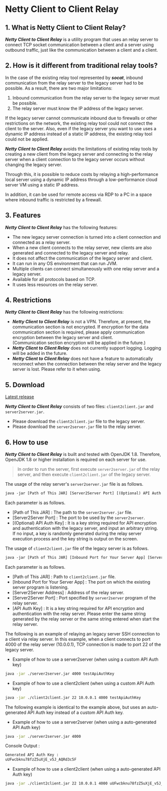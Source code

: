 # Netty Client to Client Relay

## 1. What is Netty Client to Client Relay?

***Netty Client to Client Relay*** is a utility program that uses an relay server to connect TCP socket communication between a client and a server using outbound traffic, just like the communication between a client and a client.

## 2. How is it different from traditional relay tools?

In the case of the existing relay tool represented by ***socat***, inbound communication from the relay server to the legacy server had to be possible. As a result, there are two major limitations:

1. Inbound communication from the relay server to the legacy server must be possible.
2. The relay server must know the IP address of the legacy server.

If the legacy server cannot communicate inbound due to firewalls or other restrictions on the network, the existing relay tool could not connect the client to the server. Also, even if the legacy server you want to use uses a dynamic IP address instead of a static IP address, the existing relay tool could not be applied.

***Netty Client to Client Relay*** avoids the limitations of existing relay tools by creating a new client from the legacy server and connecting to the relay server when a client connection to the legacy server occurs without changing the legacy server.

Through this, it is possible to reduce costs by relaying a high-performance local server using a dynamic IP address through a low-performance cloud server VM using a static IP address.

In addition, it can be used for remote access via RDP to a PC in a space where inbound traffic is restricted by a firewall.

## 3. Features

***Netty Client to Client Relay*** has the following features:

* The new legacy server connection is turned into a client connection and connected as a relay server.
* When a new client connects to the relay server, new clients are also generated and connected to the legacy server and relay.
* It does not affect the communication of the legacy server and client.
* It can run in any OS environment that can run JVM.
* Multiple clients can connect simultaneously with one relay server and a legacy server.
* Available for all protocols based on TCP.
* It uses less resources on the relay server.

## 4. Restrictions

***Netty Client to Client Relay*** has the following restrictions:

* ***Netty Client to Client Relay*** is not a VPN. Therefore, at present, the communication section is not encrypted. If encryption for the data communication section is required, please apply communication encryption between the legacy server and client.  
(Communication section encryption will be applied in the future.)
* ***Netty Client to Client Relay*** does not currently support logging. Logging will be added in the future.
* ***Netty Client to Client Relay*** does not have a feature to automatically reconnect when the connection between the relay server and the legacy server is lost. Please refer to it when using.

## 5. Download

[Latest release](https://github.com/kyuseok-oh/netty-client-to-client-relay/releases)

***Netty Client to Client Relay*** consists of two files: `client2client.jar` and `server2server.jar`.

* Please download the `client2client.jar` file to the legacy server.
* Please download the `server2server.jar` file to the relay server.

## 6. How to use

***Netty Client to Client Relay*** is built and tested with OpenJDK 1.8. Therefore, OpenJDK 1.8 or higher installation is required on each server for use.

> In order to run the server, first execute `server2server.jar` of the relay server, and then execute `client2client.jar` of the legacy server.

The usage of the relay server's `server2server.jar` file is as follows.

```txt
java -jar [Path of This JAR] [Server2Server Port] [(Optional) API Auth Key]
```

Each parameter is as follows.

* [Path of This JAR] : The path to the `server2server.jar` file.
* [Server2Server Port] : The port to be used by the `server2server`.
* [(Optional) API Auth Key] : It is a key string required for API encryption and authentication with the legacy server, and input an arbitrary string. If no input, a key is randomly generated during the relay server execution process and the key string is output on the screen.

The usage of `client2client.jar` file of the legacy server is as follows.

```txt
java -jar [Path of This JAR] [Inbound Port for Your Server App] [Server2Server Address] [Server2Server Port] [API Auth Key]
```

Each parameter is as follows.

* [Path of This JAR] : Path to `client2client.jar` file.
* [Inbound Port for Your Server App] : The port on which the existing server program is listening.
* [Server2Server Address] : Address of the relay server.
* [Server2Server Port] : Port specified by `server2server` program of the relay server.
* [API Auth Key] : It is a key string required for API encryption and authentication with the relay server. Please enter the same string generated by the relay server or the same string entered when start the relay server.

The following is an example of relaying an legacy server SSH connection to a client via relay server. In this example, when a client connects to port 4000 of the relay server (10.0.0.1), TCP connection is made to port 22 of the legacy server.

* Example of how to use a server2server (when using a custom API Auth key)

```sh
java -jar ./server2server.jar 4000 testApiAuthKey
```

* Example of how to use a client2client (when using a custom API Auth key)

```sh
java -jar ./client2client.jar 22 10.0.0.1 4000 testApiAuthKey
```

The following example is identical to the example above, but uses an auto-generated API Auth key instead of a custom API Auth key.

* Example of how to use a server2server (when using a auto-generated API Auth key)

```sh
java -jar ./server2server.jar 4000
```

Console Output :

```sh
Generated API Auth Key :
uUFwcbknu78fzZ5uXjE_v5J_AQRd3c5F
```

* Example of how to use a client2client (when using a auto-generated API Auth key)

```sh
java -jar ./client2client.jar 22 10.0.0.1 4000 uUFwcbknu78fzZ5uXjE_v5J_AQRd3c5F
```
